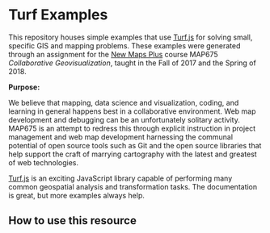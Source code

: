 # Turf Examples

This repository houses simple examples that use [Turf.js](http://turfjs.org/) for solving small, specific GIS and mapping problems. These examples were generated through an assignment for the [New Maps Plus](https://newmapsplus.uky.edu/) course MAP675 *Collaborative Geovisualization*, taught in the Fall of 2017 and the Spring of 2018.

**Purpose:** 

We believe that mapping, data science and visualization, coding, and learning in general happens best in a collaborative environment. Web map development and debugging can be an unfortunately solitary activity. MAP675 is an attempt to redress this through explicit instruction in project management and web map development harnessing the communal potential of open source tools such as Git and the open source libraries that help support the craft of marrying cartography with the latest and greatest of web technologies.

[Turf.js]() is an exciting JavaScript library capable of performing many common geospatial analysis and transformation tasks. The documentation is great, but more examples always help.

## How to use this resource


